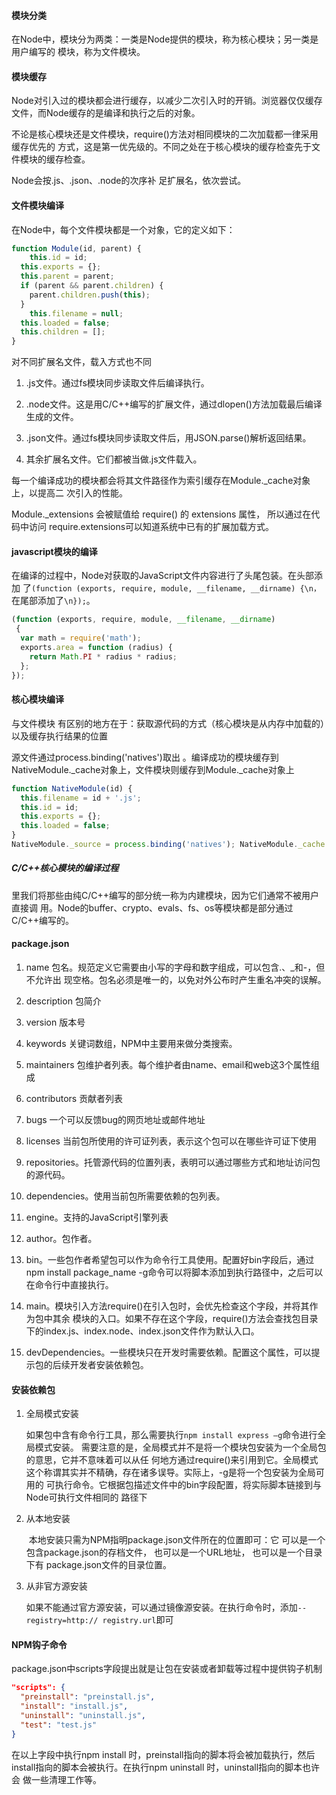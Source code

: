 #### 模块分类

在Node中，模块分为两类：一类是Node提供的模块，称为核心模块；另一类是用户编写的 模块，称为文件模块。



#### 模块缓存

Node对引入过的模块都会进行缓存，以减少二次引入时的开销。浏览器仅仅缓存文件，而Node缓存的是编译和执行之后的对象。

不论是核心模块还是文件模块，require()方法对相同模块的二次加载都一律采用缓存优先的 方式，这是第一优先级的。不同之处在于核心模块的缓存检查先于文件模块的缓存检查。



Node会按.js、.json、.node的次序补 足扩展名，依次尝试。



#### 文件模块编译

在Node中，每个文件模块都是一个对象，它的定义如下：

```js
function Module(id, parent) {
	this.id = id; 
  this.exports = {}; 
  this.parent = parent; 
  if (parent && parent.children) { 
    parent.children.push(this); 
  }
	this.filename = null; 
  this.loaded = false; 
  this.children = [];
}
```

对不同扩展名文件，载入方式也不同

1. .js文件。通过fs模块同步读取文件后编译执行。

2. .node文件。这是用C/C++编写的扩展文件，通过dlopen()方法加载最后编译生成的文件。

3. .json文件。通过fs模块同步读取文件后，用JSON.parse()解析返回结果。

4. 其余扩展名文件。它们都被当做.js文件载入。

   

每一个编译成功的模块都会将其文件路径作为索引缓存在Module._cache对象上，以提高二 次引入的性能。



Module._extensions 会被赋值给 require() 的 extensions 属性， 所以通过在代码中访问 require.extensions可以知道系统中已有的扩展加载方式。



#### javascript模块的编译

在编译的过程中，Node对获取的JavaScript文件内容进行了头尾包装。在头部添加 了`(function (exports, require, module, __filename, __dirname) {\n，`在尾部添加了`\n});`。



```js
(function (exports, require, module, __filename, __dirname) 
 { 
  var math = require('math'); 
  exports.area = function (radius) { 
    return Math.PI * radius * radius; 
  }; 
});
```





#### 核心模块编译

与文件模块 有区别的地方在于：获取源代码的方式（核心模块是从内存中加载的）以及缓存执行结果的位置

源文件通过process.binding('natives')取出 。编译成功的模块缓存到NativeModule._cache对象上，文件模块则缓存到Module._cache对象上

```js
function NativeModule(id) { 
  this.filename = id + '.js'; 
  this.id = id; 
  this.exports = {}; 
  this.loaded = false; 
} 
NativeModule._source = process.binding('natives'); NativeModule._cache = {};
```





##### C/C++核心模块的编译过程

里我们将那些由纯C/C++编写的部分统一称为内建模块，因为它们通常不被用户直接调 用。Node的buffer、crypto、evals、fs、os等模块都是部分通过C/C++编写的。



#### package.json

1. name 包名。规范定义它需要由小写的字母和数字组成，可以包含.、_和-，但不允许出 现空格。包名必须是唯一的，以免对外公布时产生重名冲突的误解。

2. description 包简介
3. version 版本号
4. keywords 关键词数组，NPM中主要用来做分类搜索。
5. maintainers 包维护者列表。每个维护者由name、email和web这3个属性组成
6. contributors 贡献者列表
7. bugs 一个可以反馈bug的网页地址或邮件地址
8. licenses 当前包所使用的许可证列表，表示这个包可以在哪些许可证下使用
9. repositories。托管源代码的位置列表，表明可以通过哪些方式和地址访问包的源代码。
10. dependencies。使用当前包所需要依赖的包列表。
11. engine。支持的JavaScript引擎列表
12. author。包作者。
13. bin。一些包作者希望包可以作为命令行工具使用。配置好bin字段后，通过npm install package_name -g命令可以将脚本添加到执行路径中，之后可以在命令行中直接执行。
14. main。模块引入方法require()在引入包时，会优先检查这个字段，并将其作为包中其余 模块的入口。如果不存在这个字段，require()方法会查找包目录下的index.js、index.node、index.json文件作为默认入口。
15. devDependencies。一些模块只在开发时需要依赖。配置这个属性，可以提示包的后续开发者安装依赖包。



#### 安装依赖包

1. 全局模式安装    

   ​	如果包中含有命令行工具，那么需要执行`npm install express –g`命令进行全局模式安装。 需要注意的是，全局模式并不是将一个模块包安装为一个全局包的意思，它并不意味着可以从任 何地方通过require()来引用到它。全局模式这个称谓其实并不精确，存在诸多误导。实际上，-g是将一个包安装为全局可用的 可执行命令。它根据包描述文件中的bin字段配置，将实际脚本链接到与Node可执行文件相同的 路径下

   

2. 从本地安装

   ​	本地安装只需为NPM指明package.json文件所在的位置即可：它 可以是一个包含package.json的存档文件， 也可以是一个URL地址， 也可以是一个目录下有 package.json文件的目录位置。

   

3. 从非官方源安装

   ​	如果不能通过官方源安装，可以通过镜像源安装。在执行命令时，添加`--registry=http:// registry.url`即可



#### NPM钩子命令

​	package.json中scripts字段提出就是让包在安装或者卸载等过程中提供钩子机制

```json
"scripts": { 
  "preinstall": "preinstall.js", 
  "install": "install.js", 
  "uninstall": "uninstall.js", 
  "test": "test.js" 
}
```

在以上字段中执行npm install <package>时，preinstall指向的脚本将会被加载执行，然后 install指向的脚本会被执行。在执行npm uninstall <package>时，uninstall指向的脚本也许会 做一些清理工作等。

